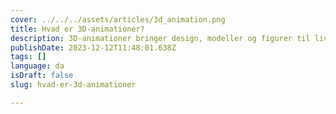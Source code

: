 ```yaml
---
cover: ../../../assets/articles/3d_animation.png
title: Hvad er 3D-animationer?
description: 3D-animationer bringer design, modeller og figurer til live gennem skabelsen af glidende, flydende bevægelser i en digitalt genereret omgivelse.
publishDate: 2023-12-12T11:48:01.638Z
tags: []
language: da
isDraft: false
slug: hvad-er-3d-animationer

---
```

